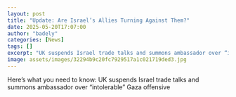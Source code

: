 ```yaml
---
layout: post
title: "Update: Are Israel’s Allies Turning Against Them?"
date: 2025-05-20T17:07:00
author: "badely"
categories: [News]
tags: []
excerpt: "UK suspends Israel trade talks and summons ambassador over “intolerable” Gaza offensive"
image: assets/images/32294b9c20fc7929517a1c021719ded3.jpg
---
```


Here’s what you need to know: UK suspends Israel trade talks and summons ambassador over “intolerable” Gaza offensive

